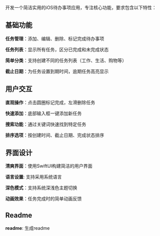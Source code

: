 开发一个简洁实用的iOS待办事项应用，专注核心功能，要求包含以下特性：

## 基础功能

**任务管理**：添加、编辑、删除、标记完成待办事项

**任务列表**：显示所有任务，区分已完成和未完成状态

**简单分类**：支持创建不同的任务列表（工作、生活、购物等）

**截止日期**：为任务设置到期时间，逾期任务高亮显示

## 用户交互

**直观操作**：点击圆圈标记完成，左滑删除任务

**快速添加**：底部输入框一键添加新任务

**搜索功能**：通过关键词快速找到特定任务

**排序选项**：按创建时间、截止日期、完成状态排序

## 界面设计

**清爽界面**：使用SwiftUI构建简洁的用户界面

**语言设置**: 支持采用系统语言

**深色模式**：支持系统深浅色主题切换

**动画效果**：任务完成时的简单动画反馈

## Readme

**readme**: 生成readme



